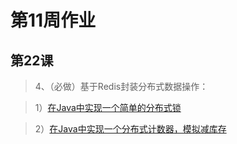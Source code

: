 # 第11周作业
## 第22课
>4、（必做）基于Redis封装分布式数据操作： 

> 1）[在Java中实现一个简单的分布式锁](https://github.com/JenkinsChan/JAVA-01/blob/main/Week_11/lesson22-cache/src/main/java/com/bball/cache/redisson/DistributedLockDemo.java) 

> 2）[在Java中实现一个分布式计数器，模拟减库存](https://github.com/JenkinsChan/JAVA-01/blob/main/Week_11/lesson22-cache/src/main/java/com/bball/cache/redisson/DecrementStockDemo.java)